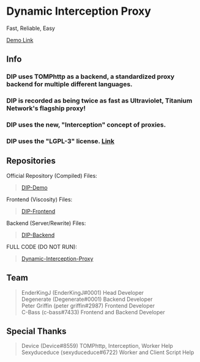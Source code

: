 <h3><h1>Dynamic Interception Proxy<br></h1>Fast, Reliable, Easy</h3>

<a href="https://dipsw.dev">Demo Link</a>

## Info

### DIP uses TOMPhttp as a backend, a standardized proxy backend for multiple different languages.
### DIP is recorded as being twice as fast as Ultraviolet, Titanium Network's flagship proxy!
### DIP uses the new, "Interception" concept of proxies.
### DIP uses the "LGPL-3" license. [Link](https://github.com/Dynamic-Interception-Proxy/DIP-Demo/blob/main/LICENSE.md)

## Repositories

Official Repository (Compiled) Files:
> [DIP-Demo](https://github.com/dynamic-interception-proxy/dip-demo)

Frontend (Viscosity) Files:
> [DIP-Frontend](https://github.com/dynamic-interception-proxy/dip-frontend)

Backend (Server/Rewrite) Files:
> [DIP-Backend](https://github.com/dynamic-interception-proxy/dip-backend)

FULL CODE (DO NOT RUN):
> [Dynamic-Interception-Proxy](https://github.com/dynamic-interception-proxy/dynamic-interception-proxy)

## Team
> EnderKingJ (EnderKingJ#0001) Head Developer<br>
> Degenerate (Degenerate#0001) Backend Developer<br>
> Peter Griffin (peter griffin#2987) Frontend Developer<br>
> C-Bass (c-bass#7433) Frontend and Backend Developer<br>

## Special Thanks
> Device (Device#8559) TOMPhttp, Interception, Worker Help<br>
> Sexyduceduce (sexyduceduce#6722) Worker and Client Script Help<br>
